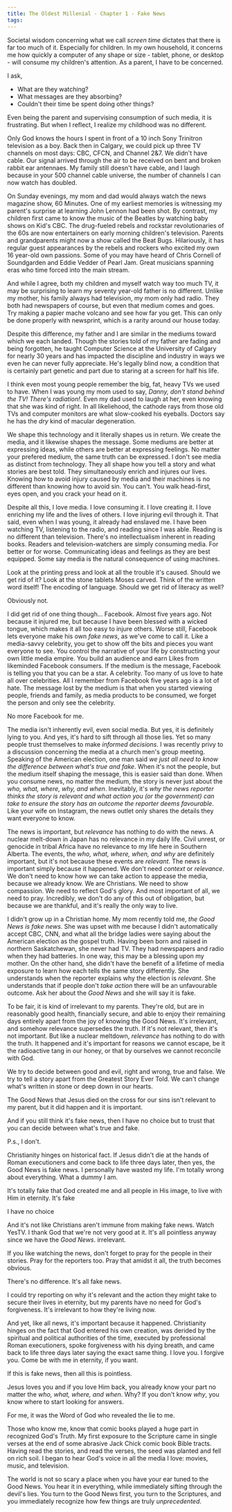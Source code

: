 ```yaml
---
title: The Oldest Millenial - Chapter 1 - Fake News
tags:
---
```


Societal wisdom concerning what we call _screen time_ dictates that there is far too much of it. Especially for children. In my own household, it concerns me how quickly a computer of any shape or size - tablet, phone, or desktop - will consume my children's attention. As a parent, I have to be concerned.

I ask,

- What are they watching?
- What messages are they absorbing?
- Couldn't their time be spent doing other things?

Even being the parent and supervising consumption of such media, it is frustrating. But when I reflect, I realize my childhood was no different.

Only God knows the hours I spent in front of a 10 inch Sony Trinitron television as a boy. Back then in Calgary, we could pick up three TV channels on most days: CBC, CFCN, and Channel 2&7. We didn't have cable. Our signal arrived through the air to be received on bent and broken rabbit ear antennaes. My family still doesn't have cable, and I laugh because in your 500 channel cable universe, the number of channels I can now watch has doubled.

On Sunday evenings, my mom and dad would always watch the news magazine show, 60 Minutes. One of my earliest memories is witnessing my parent's surprise at learning John Lennon had been shot. By contrast, my children first came to know the music of the Beatles by watching baby shows on Kid's CBC. The drug-fueled rebels and rockstar revolutionaries of the 60s are now entertainers on early morning children's television. Parents and grandparents might now a show called the Beat Bugs. Hilariously, it has regular guest appearances by the rebels and rockers who excited my own 16 year-old own passions. Some of you may have heard of Chris Cornell of Soundgarden and Eddie Vedder of Pearl Jam. Great musicians spanning eras who time forced into the main stream.

And while I agree, both my children and myself watch way too much TV, it may be surprising to learn my seventy year-old father is no different. Unlike my mother, his family always had television, my mom only had radio. They both had newspapers of course, but even that medium comes and goes. Try making a papier mache volcano and see how far you get. This can only be done properly with newsprint, which is a rarity around our house today.

Despite this difference, my father and I are similar in the mediums toward which we each landed. Though the stories told of my father are fading and being forgotten, he taught Computer Science at the University of Calgary for nearly 30 years and has impacted the discipline and industry in ways we even he can never fully appreciate. He's legally blind now, a condition that is certainly part genetic and part due to staring at a screen for half his life.

I think even most young people remember the big, fat, heavy TVs we used to have. When I was young my mom used to say, _Danny, don't stand behind the TV! There's radiation!_. Even my dad used to laugh at her, even knowing that she was kind of right. In all likeliehood, the cathode rays from those old TVs and computer monitors are what slow-cooked his eyeballs. Doctors say he has the _dry_ kind of macular degeneration.

We shape this technology and it literally shapes us in return. We create the media, and it likewise shapes the message. Some mediums are better at expressing ideas, while others are better at expressing feelings. No matter your prefered medium, the same truth can be expressed. I don't see media as distinct from technology. They all shape how you tell a story and what stories are best told. They simultaneously enrich and injures our lives. Knowing how to avoid injury caused by media and their machines is no different than knowing how to avoid sin. You can't. You walk head-first, eyes open, and you crack your head on it.

Despite all this, I love media. I love consuming it. I love creating it. I love enriching my life and the lives of others. I love injuring evil through it. That said, even when I was young, it already had enslaved me. I have been watching TV, listening to the radio, and reading since I was able. Reading is no different than television. There's no intellectualism inherent in reading books. Readers and television-watchers are simply consuming media. For better or for worse. Communicating ideas and feelings as they are best equipped. Some say media is the natural consequence of using machines.

Look at the printing press and look at all the trouble it's caused. Should we get rid of it? Look at the stone tablets Moses carved. Think of the written word itself! The encoding of language. Should we get rid of literacy as well?

Obviously not.

I did get rid of one thing though... Facebook. Almost five years ago. Not because it injured me, but because I have been blessed with a wicked tongue, which makes it all too easy to injure others. Worse still, Facebook lets everyone make his own _fake news_, as we've come to call it. Like a media-savvy celebrity, you get to show off the bits and pieces you want everyone to see. You control the narrative of your life by constructing your own little media empire. You build an audience and earn Likes from likeminded Facebook consumers. If the medium is the message, Facebook is telling you that you can be a star. A celebrity. Too many of us love to hate all over celebrities. All I remember from Facebook five years ago is a lot of hate. The message lost by the medium is that when you started viewing people, friends and family, as media products to be consumed, we forget the person and only see the celebrity. 

No more Facebook for me.

The media isn't inherently evil, even social media. But yes, it is definitely lying to you. And yes, it's hard to sift through all those lies. Yet so many people trust themselves to make _informed decisions_. I was recently privy to a discussion concerning the media at a church men's group meeting. Speaking of the American election, one man said _we just all need to know the difference between what's true and fake_. When it's not the people, but the medium itself shaping the message, this is easier said than done. When you consume news, no matter the medium, the story is never just about the _who, what, where, why, and when_. Inevitably, it's _why the news reporter thinks the story is relevant and what action you (or the government) can take to ensure the story has an outcome the reporter deems favourable_. Like your wife on Instagram, the news outlet only shares the details they want everyone to know.

The news is important, but _relevance_ has nothing to do with the news. A nuclear melt-down in Japan has no relevance in my daily life. Civil unrest, or genocide in tribal Africa have no relevance to my life here in Southern Alberta. The events, the _who, what, where, when, and why_ are definitely important, but it's not because these events are _relevant_. The news is important simply because it happened. We don't need _context_ or _relevance_. We don't need to know how we can take action to appease the media, because we already know. We are Christians. We need to show compassion. We need to reflect God's glory. And most important of all, we need to pray. Incredibly, we don't do any of this out of obligation, but because we are thankful, and it's really the only way to live.

I didn't grow up in a Christian home. My mom recently told me, _the Good News is fake news_. She was upset with me because I didn't automatically accept CBC, CNN, and what all the bridge ladies were saying about the American election as the gospel truth. Having been born and raised in northern Saskatchewan, she never had TV. They had newspapers and radio when they had batteries. In one way, this may be a blessing upon my mother. On the other hand, she didn't have the benefit of a lifetime of media exposure to learn how each tells the same story differently. She understands when the reporter explains why the election is _relevant_. She understands that if people don't _take action_ there will be an unfavourable outcome. Ask her about the _Good News_ and she will say it is fake. 

To be fair, it is kind of irrelevant to my parents. They're old, but are in reasonably good health, financially secure, and able to enjoy their remaining days entirely apart from the joy of knowing the Good News. It's irrelevant, and somehow relevance supersedes the truth. If it's not relevant, then it's not important. But like a nuclear meltdown, _relevance_ has nothing to do with the truth. It happened and it's important for reasons we cannot escape, be it the radioactive tang in our honey, or that by ourselves we cannot reconcile with God.



We try to decide between good and evil, right and wrong, true and false. We try to tell a story apart from the Greatest Story Ever Told. We can't change what's written in stone or deep down in our hearts.


The Good News that Jesus died on the cross for our sins isn't relevant to my parent, but it did happen and it is important.

And if you still think it's fake news, then I have no choice but to trust that you can decide between what's true and fake.

P.s., I don't.

Christianity hinges on historical fact. If Jesus didn't die at the hands of Roman executioners and come back to life three days later, then yes, the Good News is fake news. I personally have wasted my life. I'm totally wrong about everything. What a dummy I am.



It's totally fake that God created me and all people in His image, to live with Him in eternity. It's fake 






I have no choice




And it's not like Christians aren't immune from making fake news. Watch YesTV. I thank God that we're not very good at it. It's all pointless anyway since we have the _Good News_.
irrelevant.

If you like watching the news, don't forget to pray for the people in their stories. Pray for the reporters too. Pray that amidst it all, the truth becomes obvious. 




There's no difference. It's all fake news. 




I could try reporting on why it's relevant and the action they might take to secure their lives in eternity, but my parents have no need for God's forgiveness. It's irrelevant to how they're living now.

And yet, like all news, it's important because it happened. Christianity hinges on the fact that God entered his own creation, was derided by the spiritual and political authorities of the time, executed by professional Roman executioners, spoke forgiveness with his dying breath, and came back to life three days later saying the exact same thing. I love you. I forgive you. Come be with me in eternity, if you want.

If this is fake news, then all this is pointless.




Jesus loves you and if you love Him back, you already know your part no matter the _who, what, where, and when_. Why? If you don't know _why_, you know where to start looking for answers.





For me, it was the Word of God who revealed the lie to me. 


Those who know me, know that comic books played a huge part in recognized God's Truth. My first exposure to the Scripture came in single verses at the end of some abrasive Jack Chick comic book Bible tracts. Having read the stories, and read the verses, the seed was planted and fell on rich soil. I began to hear God's voice in all the media I love: movies, music, and television.

The world is not so scary a place when you have your ear tuned to the Good News. You hear it in everything, while immediately sifting through the devil's lies. You turn to the Good News first, you turn to the Scriptures, and you immediately recognize how few things are truly _unprecedented_. 



